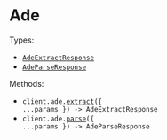 # Ade

Types:

- <code><a href="./src/resources/ade.ts">AdeExtractResponse</a></code>
- <code><a href="./src/resources/ade.ts">AdeParseResponse</a></code>

Methods:

- <code title="post /v1/ade/extract">client.ade.<a href="./src/resources/ade.ts">extract</a>({ ...params }) -> AdeExtractResponse</code>
- <code title="post /v1/ade/parse">client.ade.<a href="./src/resources/ade.ts">parse</a>({ ...params }) -> AdeParseResponse</code>
